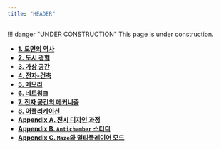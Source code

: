 ```yaml
---
title: "HEADER"
---
```


!!! danger "UNDER CONSTRUCTION"
    This page is under construction.

<div class="grid cards" markdown>

- [__1. 도면의 역사__](./history-of-drawing/index.md)
- [__2. 도시 경험__](./city-experience/index.md)
- [__3. 가상 공간__](./virtual-space/index.md)
- [__4. 전자-건축__](./electronic-architecture/index.md)
- [__5. 메모리__](./memory/index.md)
- [__6. 네트워크__](./network/index.md)
- [__7. 전자 공간의 메커니즘__](./elec-space-mechanism/index.md)
- [__8. 어플리케이션__](./application/index.md)
- [__Appendix A. 전시 디자인 과정__](./design-process/index.md)
- [__Appendix B. `Antichamber` 스터디__](./antichamber-study/index.md)
- [__Appendix C. `Maze`와 멀티플레이어 모드__](./maze-multiplayer/index.md)

</div>
